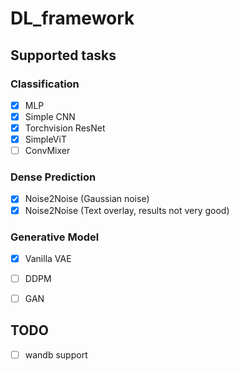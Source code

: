 # DL_framework

## Supported tasks
### Classification
- [x] MLP
- [x] Simple CNN
- [x] Torchvision ResNet
- [x] SimpleViT
- [ ] ConvMixer

### Dense Prediction
- [x] Noise2Noise (Gaussian noise)
- [x] Noise2Noise (Text overlay, results not very good)

### Generative Model
- [x] Vanilla VAE
- [ ] DDPM
- [ ] GAN


## TODO
- [ ] wandb support